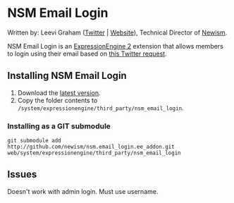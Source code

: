 NSM Email Login
===============

Written by: Leevi Graham ([Twitter](http://twitter.com/leevigraham) | [Website](http://leevigraham.com)), Technical Director of [Newism](http://newism.com.au).

NSM Email Login is an [ExpressionEngine 2](http://expressionengine.com/index.php?affiliate=newism) extension that allows members to login using their email based on [this Twitter request](http://twitter.com/leevigraham/status/11612968156397569).

Installing NSM Email Login
--------------------------

1. Download the [latest version](https://github.com/newism/nsm.email_login.ee_addon/downloads).
2. Copy the folder contents to `/system/expressionengine/third_party/nsm_email_login`.

### Installing as a GIT submodule

`git submodule add http://github.com/newism/nsm.email_login.ee_addon.git web/system/expressionengine/third_party/nsm_email_login`

Issues
------

Doesn't work with admin login. Must use username.